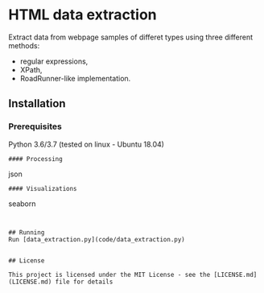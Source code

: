# HTML data extraction

Extract data from webpage samples of differet types using three different methods:

* regular expressions,
* XPath,
* RoadRunner-like implementation.

## Installation 
### Prerequisites
Python 3.6/3.7 (tested on linux - Ubuntu 18.04)

```
#### Processing
```
json
```
#### Visualizations
```
seaborn
```


## Running
Run [data_extraction.py](code/data_extraction.py)


## License

This project is licensed under the MIT License - see the [LICENSE.md](LICENSE.md) file for details
